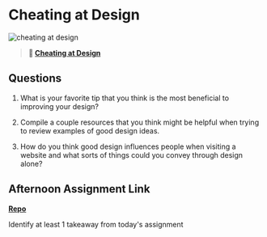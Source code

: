 # Cheating at Design

![cheating at design](https://bcw.blob.core.windows.net/public/img/courses/5247609446691139)

> **📖 [Cheating at Design](https://codeworksacademy.com/fs-student-guide/resources/wk1/04-Cheating-at-Design)**

## Questions

1. What is your favorite tip that you think is the most beneficial to improving your design?

2. Compile a couple resources that you think might be helpful when trying to review examples of good design ideas.

3. How do you think good design influences people when visiting a website and what sorts of things could you convey through design alone?

## Afternoon Assignment Link

**[Repo](https://github.com/Miles-Collins/<ASSIGNMENT_REPO>)**

Identify at least 1 takeaway from today's assignment
